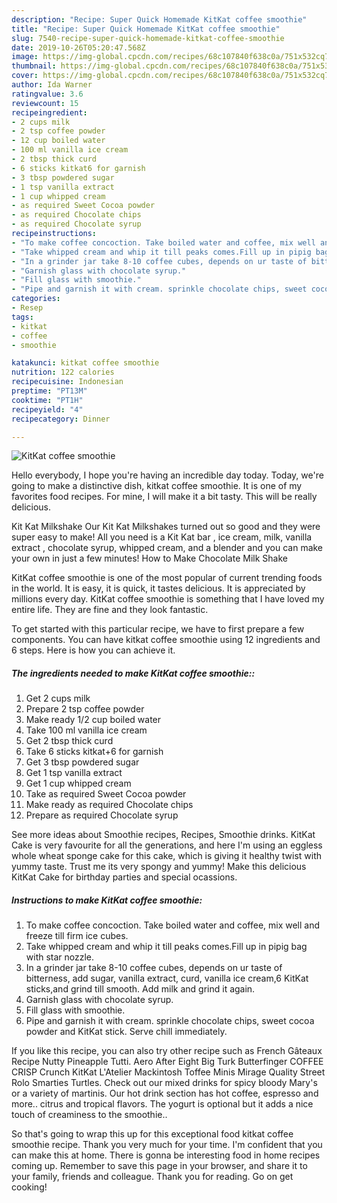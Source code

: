 ```yaml
---
description: "Recipe: Super Quick Homemade KitKat coffee smoothie"
title: "Recipe: Super Quick Homemade KitKat coffee smoothie"
slug: 7540-recipe-super-quick-homemade-kitkat-coffee-smoothie
date: 2019-10-26T05:20:47.568Z
image: https://img-global.cpcdn.com/recipes/68c107840f638c0a/751x532cq70/kitkat-coffee-smoothie-recipe-main-photo.jpg
thumbnail: https://img-global.cpcdn.com/recipes/68c107840f638c0a/751x532cq70/kitkat-coffee-smoothie-recipe-main-photo.jpg
cover: https://img-global.cpcdn.com/recipes/68c107840f638c0a/751x532cq70/kitkat-coffee-smoothie-recipe-main-photo.jpg
author: Ida Warner
ratingvalue: 3.6
reviewcount: 15
recipeingredient:
- 2 cups milk
- 2 tsp coffee powder
- 12 cup boiled water
- 100 ml vanilla ice cream
- 2 tbsp thick curd
- 6 sticks kitkat6 for garnish
- 3 tbsp powdered sugar
- 1 tsp vanilla extract
- 1 cup whipped cream
- as required Sweet Cocoa powder
- as required Chocolate chips
- as required Chocolate syrup
recipeinstructions:
- "To make coffee concoction. Take boiled water and coffee, mix well and freeze till firm ice cubes."
- "Take whipped cream and whip it till peaks comes.Fill up in pipig bag with star nozzle."
- "In a grinder jar take 8-10 coffee cubes, depends on ur taste of bitterness, add sugar, vanilla extract, curd, vanilla ice cream,6 KitKat sticks,and grind till smooth. Add milk and grind it again."
- "Garnish glass with chocolate syrup."
- "Fill glass with smoothie."
- "Pipe and garnish it with cream. sprinkle chocolate chips, sweet cocoa powder and KitKat stick. Serve chill immediately."
categories:
- Resep
tags:
- kitkat
- coffee
- smoothie

katakunci: kitkat coffee smoothie
nutrition: 122 calories
recipecuisine: Indonesian
preptime: "PT13M"
cooktime: "PT1H"
recipeyield: "4"
recipecategory: Dinner

---
```



![KitKat coffee smoothie](https://img-global.cpcdn.com/recipes/68c107840f638c0a/751x532cq70/kitkat-coffee-smoothie-recipe-main-photo.jpg)

Hello everybody, I hope you're having an incredible day today. Today, we're going to make a distinctive dish, kitkat coffee smoothie. It is one of my favorites food recipes. For mine, I will make it a bit tasty. This will be really delicious.

Kit Kat Milkshake Our Kit Kat Milkshakes turned out so good and they were super easy to make! All you need is a Kit Kat bar , ice cream, milk, vanilla extract , chocolate syrup, whipped cream, and a blender and you can make your own in just a few minutes! How to Make Chocolate Milk Shake

KitKat coffee smoothie is one of the most popular of current trending foods in the world. It is easy, it is quick, it tastes delicious. It is appreciated by millions every day. KitKat coffee smoothie is something that I have loved my entire life. They are fine and they look fantastic.


To get started with this particular recipe, we have to first prepare a few components. You can have kitkat coffee smoothie using 12 ingredients and 6 steps. Here is how you can achieve it.

##### The ingredients needed to make KitKat coffee smoothie::

1. Get 2 cups milk
1. Prepare 2 tsp coffee powder
1. Make ready 1/2 cup boiled water
1. Take 100 ml vanilla ice cream
1. Get 2 tbsp thick curd
1. Take 6 sticks kitkat+6 for garnish
1. Get 3 tbsp powdered sugar
1. Get 1 tsp vanilla extract
1. Get 1 cup whipped cream
1. Take as required Sweet Cocoa powder
1. Make ready as required Chocolate chips
1. Prepare as required Chocolate syrup


See more ideas about Smoothie recipes, Recipes, Smoothie drinks. KitKat Cake is very favourite for all the generations, and here I&#39;m using an eggless whole wheat sponge cake for this cake, which is giving it healthy twist with yummy taste. Trust me its very spongy and yummy! Make this delicious KitKat Cake for birthday parties and special ocassions. 

##### Instructions to make KitKat coffee smoothie:

1. To make coffee concoction. Take boiled water and coffee, mix well and freeze till firm ice cubes.
1. Take whipped cream and whip it till peaks comes.Fill up in pipig bag with star nozzle.
1. In a grinder jar take 8-10 coffee cubes, depends on ur taste of bitterness, add sugar, vanilla extract, curd, vanilla ice cream,6 KitKat sticks,and grind till smooth. Add milk and grind it again.
1. Garnish glass with chocolate syrup.
1. Fill glass with smoothie.
1. Pipe and garnish it with cream. sprinkle chocolate chips, sweet cocoa powder and KitKat stick. Serve chill immediately.


If you like this recipe, you can also try other recipe such as French Gâteaux Recipe Nutty Pineapple Tutti. Aero After Eight Big Turk Butterfinger COFFEE CRISP Crunch KitKat L&#39;Atelier Mackintosh Toffee Minis Mirage Quality Street Rolo Smarties Turtles. Check out our mixed drinks for spicy bloody Mary&#39;s or a variety of martinis. Our hot drink section has hot coffee, espresso and more.. citrus and tropical flavors. The yogurt is optional but it adds a nice touch of creaminess to the smoothie.. 

So that's going to wrap this up for this exceptional food kitkat coffee smoothie recipe. Thank you very much for your time. I'm confident that you can make this at home. There is gonna be interesting food in home recipes coming up. Remember to save this page in your browser, and share it to your family, friends and colleague. Thank you for reading. Go on get cooking!
